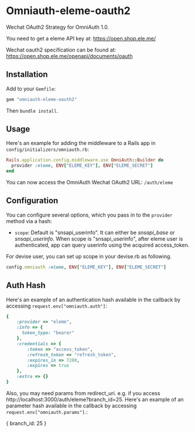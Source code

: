 Omniauth-eleme-oauth2
======================

Wechat OAuth2 Strategy for OmniAuth 1.0. 

You need to get a eleme API key at: https://open.shop.ele.me/

Wechat oauth2 specification can be found at: https://open.shop.ele.me/openapi/documents/oauth

## Installation

Add to your `Gemfile`:

```ruby
gem "omniauth-eleme-oauth2"
```

Then `bundle install`.


## Usage

Here's an example for adding the middleware to a Rails app in `config/initializers/omniauth.rb`:

```ruby
Rails.application.config.middleware.use OmniAuth::Builder do
  provider :eleme, ENV["ELEME_KEY"], ENV["ELEME_SECRET"]
end
```

You can now access the OmniAuth Wechat OAuth2 URL: `/auth/eleme`

## Configuration

You can configure several options, which you pass in to the `provider` method via a hash:

* `scope`: Default is "snsapi_userinfo". It can either be *snsapi_base* or *snsapi_userinfo*. When scope is "snsapi_userinfo", after eleme user is authenticated, app can query userinfo using the acquired access_token.

For devise user, you can set up scope in your devise.rb as following.

```ruby
config.omniauth :eleme, ENV["ELEME_KEY"], ENV["ELEME_SECRET"]
```

## Auth Hash

Here's an example of an authentication hash available in the callback by accessing `request.env["omniauth.auth"]`:

```ruby
{
    :provider => "eleme",
    :info => {
      token_type: "bearer"
    },
    :credentials => {
        :token => "access_token",
        :refresh_token => "refresh_token",
        :expires_in => 7200,
        :expires => true
    },
    :extra => {}
}
```

Also, you may need params from redirect_uri. e.g. if you access http://localhost:3000/auth/eleme?branch_id=25. Here's an example of an parameter hash available in the callback by accessing `request.env["omniauth.params"]`.:

{
  branch_id: 25
}


